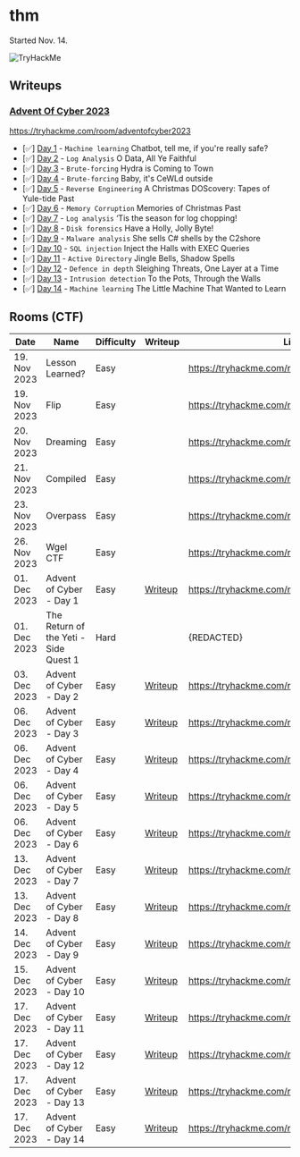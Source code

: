 # thm

Started Nov. 14.

<img src="https://tryhackme-badges.s3.amazonaws.com/stigr1.png?refresh=true" alt="TryHackMe">

## Writeups

### [Advent Of Cyber 2023](/writeups/aoc2023/aoc2023.md)

https://tryhackme.com/room/adventofcyber2023

- [✅] [Day 1](/writeups/aoc2023/day1/day1.md) - `Machine learning` Chatbot, tell me, if you're really safe?
- [✅] [Day 2](/writeups/aoc2023/day2/day2.md) - `Log Analysis` O Data, All Ye Faithful
- [✅] [Day 3](/writeups/aoc2023/day3/day3.md) - `Brute-forcing` Hydra is Coming to Town
- [✅] [Day 4](/writeups/aoc2023/day4/day4.md) - `Brute-forcing` Baby, it's CeWLd outside
- [✅] [Day 5](/writeups/aoc2023/day5/day5.md) - `Reverse Engineering` A Christmas DOScovery: Tapes of Yule-tide Past
- [✅] [Day 6](/writeups/aoc2023/day6/day6.md) - `Memory Corruption` Memories of Christmas Past
- [✅] [Day 7](/writeups/aoc2023/day7/day7.md) - `Log analysis` ‘Tis the season for log chopping!
- [✅] [Day 8](/writeups/aoc2023/day8/day8.md) - `Disk forensics` Have a Holly, Jolly Byte!
- [✅] [Day 9](/writeups/aoc2023/day9/day9.md) - `Malware analysis` She sells C# shells by the C2shore
- [✅] [Day 10](/writeups/aoc2023/day10/day10.md) - `SQL injection` Inject the Halls with EXEC Queries
- [✅] [Day 11](/writeups/aoc2023/day11/day11.md) - `Active Directory` Jingle Bells, Shadow Spells
- [✅] [Day 12](/writeups/aoc2023/day12/day12.md) - `Defence in depth` Sleighing Threats, One Layer at a Time
- [✅] [Day 13](/writeups/aoc2023/day13/day13.md) - `Intrusion detection` To the Pots, Through the Walls
- [✅] [Day 14](/writeups/aoc2023/day14/day14.md) - `Machine learning` The Little Machine That Wanted to Learn

## Rooms (CTF)

| Date			 | Name										| Difficulty	| Writeup 									    | Link
|----------------|------------------------------------------|---------------|-----------------------------------------------|-------------------------------------------
| 19. Nov 2023   | Lesson Learned?							| Easy			|         										| https://tryhackme.com/room/lessonlearned
| 19. Nov 2023   | Flip							      		| Easy			|         										| https://tryhackme.com/room/flip
| 20. Nov 2023   | Dreaming							      	| Easy			|         										| https://tryhackme.com/room/dreaming
| 21. Nov 2023   | Compiled							      	| Easy			|         										| https://tryhackme.com/room/compiled
| 23. Nov 2023   | Overpass							      	| Easy			|         										| https://tryhackme.com/room/overpass
| 26. Nov 2023   | Wgel CTF							      	| Easy			|         										| https://tryhackme.com/room/wgelctf
| 01. Dec 2023   | Advent of Cyber - Day 1					| Easy			| [Writeup](writeups/aoc2023/day1/day1.md)      | https://tryhackme.com/room/adventofcyber2023
| 01. Dec 2023   | The Return of the Yeti - Side Quest 1	| Hard			|        									    | {REDACTED}
| 03. Dec 2023   | Advent of Cyber - Day 2					| Easy			| [Writeup](writeups/aoc2023/day2/day2.md)      | https://tryhackme.com/room/adventofcyber2023
| 06. Dec 2023   | Advent of Cyber - Day 3					| Easy			| [Writeup](writeups/aoc2023/day3/day3.md)      | https://tryhackme.com/room/adventofcyber2023
| 06. Dec 2023   | Advent of Cyber - Day 4					| Easy			| [Writeup](writeups/aoc2023/day4/day4.md)      | https://tryhackme.com/room/adventofcyber2023
| 06. Dec 2023   | Advent of Cyber - Day 5					| Easy			| [Writeup](writeups/aoc2023/day5/day5.md)      | https://tryhackme.com/room/adventofcyber2023
| 06. Dec 2023   | Advent of Cyber - Day 6					| Easy			| [Writeup](writeups/aoc2023/day6/day6.md)      | https://tryhackme.com/room/adventofcyber2023
| 13. Dec 2023   | Advent of Cyber - Day 7					| Easy			| [Writeup](writeups/aoc2023/day7/day7.md)      | https://tryhackme.com/room/adventofcyber2023
| 13. Dec 2023   | Advent of Cyber - Day 8					| Easy			| [Writeup](writeups/aoc2023/day8/day8.md)      | https://tryhackme.com/room/adventofcyber2023
| 14. Dec 2023   | Advent of Cyber - Day 9					| Easy			| [Writeup](writeups/aoc2023/day9/day9.md)      | https://tryhackme.com/room/adventofcyber2023
| 15. Dec 2023   | Advent of Cyber - Day 10					| Easy			| [Writeup](writeups/aoc2023/day10/day10.md)      | https://tryhackme.com/room/adventofcyber2023
| 17. Dec 2023   | Advent of Cyber - Day 11					| Easy			| [Writeup](writeups/aoc2023/day11/day11.md)      | https://tryhackme.com/room/adventofcyber2023
| 17. Dec 2023   | Advent of Cyber - Day 12					| Easy			| [Writeup](writeups/aoc2023/day12/day12.md)      | https://tryhackme.com/room/adventofcyber2023
| 17. Dec 2023   | Advent of Cyber - Day 13					| Easy			| [Writeup](writeups/aoc2023/day13/day13.md)      | https://tryhackme.com/room/adventofcyber2023
| 17. Dec 2023   | Advent of Cyber - Day 14					| Easy			| [Writeup](writeups/aoc2023/day14/day14.md)      | https://tryhackme.com/room/adventofcyber2023
